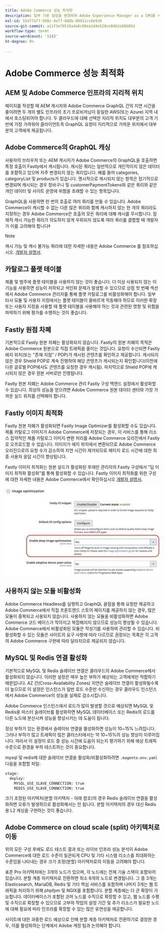 ```yaml
---
title: Adobe Commerce 성능 최적화
description: 일부 기본 설정을 변경하여 Adobe Experience Manager as a CMS를 사용하도록 Adobe Commerce 프로젝트를 준비합니다.
exl-id: 55d77af7-508c-4ef7-888b-00911cc6e920
source-git-commit: a11f3ef0519a4a6c08ea1d4e520ce0462e88885d
workflow-type: tm+mt
source-wordcount: '1143'
ht-degree: 0%

---
```


# Adobe Commerce 성능 최적화

## AEM 및 Adobe Commerce 인프라의 지리적 위치

페이지를 작성할 때 AEM 게시자와 Adobe Commerce GraphQL 간의 지연 시간을 줄이려면 두 개의 별도 인프라의 초기 프로비저닝이 동일한 AWS(또는 Azure) 지역 내에서 호스팅되어야 합니다. 두 클라우드에 대해 선택한 지리적 위치도 대부분의 고객 기반에 가장 가까워야 클라이언트측 GraphQL 요청이 지리적으로 가까운 위치에서 대부분의 고객에게 제공됩니다.

## Adobe Commerce의 GraphQL 캐싱

사용자의 브라우저 또는 AEM 게시자가 Adobe Commerce의 GraphQL을 호출하면 특정 호출이 Fastly에서 캐시됩니다. 캐시된 쿼리는 일반적으로 개인적이지 않은 데이터를 포함하고 있으며 자주 변경되지 않는 쿼리입니다. 예를 들어 categories, categoryList 및 products가 있습니다. 명시적으로 캐시되지 않는 항목은 정기적으로 변경되며 캐시되는 경우 장바구니 및 customerPaymentTokens와 같은 쿼리와 같은 개인 데이터 및 사이트 운영에 위험을 초래할 수 있는 항목입니다.

GraphQL을 사용하면 한 번의 호출로 여러 쿼리를 만들 수 있습니다. Adobe Commerce이 캐시할 수 없는 다른 많은 쿼리와 함께 캐시하지 않는 한 개의 쿼리라도 지정하는 경우 Adobe Commerce은 호출의 모든 쿼리에 대해 캐시를 무시합니다. 잠재적 캐시 가능한 쿼리가 의도하지 않게 우회되지 않도록 여러 쿼리를 결합할 때 개발자가 이를 고려해야 합니다‡

>[!NOTE]
>
> 캐시 가능 및 캐시 불가능 쿼리에 대한 자세한 내용은 Adobe Commerce 를 참조하십시오. [개발자 설명서](https://devdocs.magento.com/guides/v2.4/graphql/caching.html).

## 카탈로그 플랫 테이블

제품 및 범주에 플랫 테이블을 사용하지 않는 것이 좋습니다. 더 이상 사용되지 않는 이 기능을 사용하면 성능이 저하되고 색인화 문제가 발생할 수 있으므로 상점 첫 번째 섹션에서 Adobe Commerce 관리자를 통해 플랫 카탈로그를 비활성화해야 합니다. 일부 타사 모듈 및 사용자 지정에서는 플랫 테이블이 올바르게 작동해야 하므로 이러한 확장 또는 사용자 지정을 사용할 때 플랫 테이블을 사용해야 하는 것과 관련된 영향 및 위험을 파악하기 위해 평가를 수행하는 것이 좋습니다.

## Fastly 원점 차폐

기본적으로 Fastly 원본 차폐는 활성화되지 않습니다. Fastly의 원본 차폐의 목적은 Adobe Commerce 원본으로 직접 트래픽을 줄이는 것입니다. 요청이 수신되면 Fastly 에지 위치(또는 &quot;존재 지점&quot; / POP)가 캐시된 콘텐츠를 확인하고 제공합니다. 캐시되지 않은 경우 Shield POP로 계속 진행하여 해당 콘텐츠가 캐시되는지 확인합니다(이전에 다른 글로벌 POP에서도 콘텐츠를 요청한 경우 캐시됨). 마지막으로 Shield POP에 캐시되지 않은 경우 원본 서버로만 진행됩니다.

Fastly 원본 차폐는 Adobe Commerce 관리 Fastly 구성 백엔드 설정에서 활성화할 수 있습니다. 최상의 성능을 얻으려면 Adobe Commerce 원본 데이터 센터와 가장 가까운 실드 위치를 선택해야 합니다.

## Fastly 이미지 최적화

Fastly 원본 차폐가 활성화되면 Fastly Image Optimizer를 활성화할 수도 있습니다. 제품 카탈로그 이미지가 Adobe Commerce에 저장되는 경우, 이 서비스를 통해 리소스 집약적인 제품 카탈로그 이미지 변환 처리를 Adobe Commerce 오리진에서 Fastly로 오프로드할 수 있습니다. 이미지가 에지 위치에서 변환되므로 Adobe Commerce 오리진으로의 요청 수가 감소하여 지연 시간이 제거되므로 페이지 로드 시간에 대한 최종 사용자 응답 시간이 향상됩니다.

Fastly 이미지 최적화는 원본 실드가 활성화된 후에만 관리자의 Fastly 구성에서 &quot;딥 이미지 최적화 활성화&quot;를 통해 활성화할 수 있습니다. Fastly 이미지 최적화를 위한 구성에 대한 자세한 내용은 Adobe Commerce에서 확인하십시오 [개발자 설명서](https://devdocs.magento.com/cloud/cdn/fastly-image-optimization.html).

![Adobe Commerce 관리자의 Fastly 이미지 최적화 설정 스크린샷](../assets/commerce-at-scale/image-optimization.svg)

## 사용하지 않는 모듈 비활성화

Adobe Commerce Headless를 실행하고 GraphQL 끝점을 통해 요청만 제공하고 Adobe Commerce에서 직접 프론트엔드 스토어 페이지를 제공하지 않는 경우, 많은 모듈이 중복되고 사용되지 않습니다. 사용하지 않는 모듈을 비활성화하면 Adobe Commerce 코드 베이스가 작아지고 복잡해지지 않으므로 성능이 향상될 수 있습니다. Adobe Commerce에서 비활성화된 모듈은 작성기를 사용하여 관리할 수 있습니다. 비활성화할 수 있는 모듈은 사이트의 요구 사항에 따라 다르므로 권장되는 목록은 각 고객의 Adobe Commerce 구현에 따라 달라지므로 제공되지 않습니다.

## MySQL 및 Redis 연결 활성화

기본적으로 MySQL 및 Redis 슬레이브 연결은 클라우드의 Adobe Commerce에서 활성화되지 않습니다. 이러한 설정은 매우 높은 부하가 예상되는 고객에게만 적합하기 때문입니다. AZ 간(Cross-Availability Zones) 지연은 슬레이브 연결이 활성화될수록 더 높으므로 이 설정은 인스턴스가 일반 로드 수준만 수신하는 경우 클라우드 인스턴스에서 Adobe Commerce의 성능을 실제로 감소시킵니다.

Adobe Commerce 인스턴스에서 로드가 많이 발생할 것으로 예상되면 MySQL 및 Redis용 마스터 슬레이브를 활성화하면 MySQL 데이터베이스 또는 Redis의 로드를 다른 노드에 분산시켜 성능을 향상시키는 데 도움이 됩니다.

정상 부하가 있는 환경에서 슬레이브 연결을 활성화하면 성능이 10~15% 느려집니다. 그러나 부하가 많고 트래픽이 많은 클러스터에서는 약 10~15%의 성능 향상이 이루어집니다. 따라서 이 설정이 로드 중 성능 시간에 도움이 되는지 평가하기 위해 예상 트래픽 수준으로 환경을 부하 테스트하는 것이 중요합니다.

mysql 및 redis에 대한 슬레이브 연결을 활성화/비활성화하려면 `.magento.env.yaml` 다음을 포함할 파일:

```
stage:
  deploy:
    MYSQL_USE_SLAVE_CONNECTION: true
    REDIS_USE_SLAVE_CONNECTION: true
```

크기 조정된 아키텍처(분할 아키텍처 - 아래 참조)의 경우 Redis 슬레이브 연결을 활성화하면 오류가 발생하므로 활성화해서는 안 됩니다. 분할 아키텍처의 경우 대신 Redis용 L2 캐싱을 구현하는 것이 좋습니다.

## Adobe Commerce on cloud scale (split) 아키텍처로 이동

위의 모든 구성 후에도 로드 테스트 결과 또는 라이브 인프라 성능 분석이 Adobe Commerce에 대한 로드 수준이 일관되게 CPU 및 기타 시스템 리소스를 최대화하는 수준임을 나타내는 경우 크기 조정(분할) 아키텍처로의 이동을 고려해야 합니다.

표준 Pro 아키텍처에는 3개의 노드가 있으며, 각 노드에는 전체 기술 스택이 포함되어 있습니다. 분할 계층 아키텍처로 전환하면 최소 6개의 노드로 변경됩니다. 그 중 3개는 Elasticsearch, MariaDB, Redis 및 기타 핵심 서비스를 포함하며 나머지 3개는 웹 트래픽을 처리하기 위해 phpfpm 및 NGIX를 포함합니다. 분할 계층에는 더 큰 확장이 가능합니다. 데이터베이스가 포함된 코어 노드를 수직으로 확장할 수 있고, 웹 노드를 수평 및 수직으로 확장할 수 있으므로 고부하 작업의 설정 기간 및 추가 리소스가 필요한 노드에 대해 필요에 따라 인프라를 확장할 수 있는 많은 유연성을 제공합니다.

사이트에 대한 과중한 로드 예상으로 인해 분할 계층 아키텍처로 전환하기로 결정한 경우, 이를 활성화하는 단계에서 Adobe 계정 팀과 논의해야 합니다.
